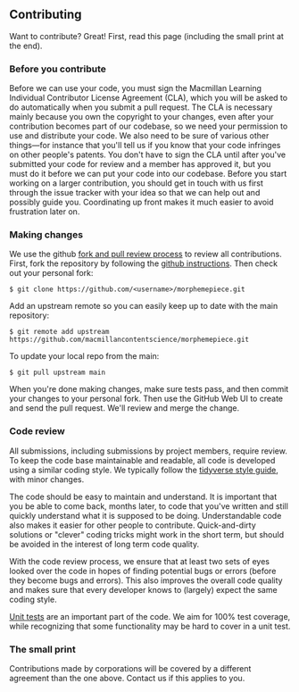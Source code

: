 ## Contributing

Want to contribute? Great! First, read this page (including the small print at the end).

### Before you contribute
Before we can use your code, you must sign the Macmillan Learning Individual Contributor License Agreement (CLA), which you will be asked to do automatically when you submit a pull request. The CLA is necessary mainly because you own the copyright to your changes, even after your contribution becomes part of our codebase, so we need your permission to use and distribute your code. We also need to be sure of various other things—for instance that you'll tell us if you know that your code infringes on other people's patents. You don't have to sign the CLA until after you've submitted your code for review and a member has approved it, but you must do it before we can put your code into our codebase. 
Before you start working on a larger contribution, you should get in touch with us first through the issue tracker with your idea so that we can help out and possibly guide you. Coordinating up front makes it much easier to avoid frustration later on.

### Making changes

We use the github [fork and pull review process](https://help.github.com/articles/using-pull-requests) to review all contributions. First, fork the repository by following the [github instructions](https://help.github.com/articles/fork-a-repo). Then check out your personal fork:

    $ git clone https://github.com/<username>/morphemepiece.git

Add an upstream remote so you can easily keep up to date with the main repository:

    $ git remote add upstream https://github.com/macmillancontentscience/morphemepiece.git

To update your local repo from the main:

    $ git pull upstream main

When you're done making changes, make sure tests pass, and then commit your changes to your personal fork. Then use the GitHub Web UI to create and send the pull request. We'll review and merge the change.


### Code review

All submissions, including submissions by project members, require review. To keep the code base maintainable and readable, all code is developed using a similar coding style. We typically follow the [tidyverse style guide](https://style.tidyverse.org/), with minor changes.


The code should be easy to maintain and understand. It is important that you be able to come back, months later, to code that you've written and still quickly understand what it is supposed to be doing. Understandable code also makes it easier for other people to contribute. Quick-and-dirty solutions or "clever" coding tricks might work in the short term, but should be avoided in the interest of long term code quality.

With the code review process, we ensure that at least two sets of eyes looked over the code in hopes of finding potential bugs or errors (before they become bugs and errors). This also improves the overall code quality and makes sure that every developer knows to (largely) expect the same coding style.


[Unit tests](https://testthat.r-lib.org/) are an important part of the code. We aim for 100% test coverage, while recognizing that some functionality may be hard to cover in a unit test. 



### The small print 

Contributions made by corporations will be covered by a
different agreement than the one above. Contact us if this applies to you.
